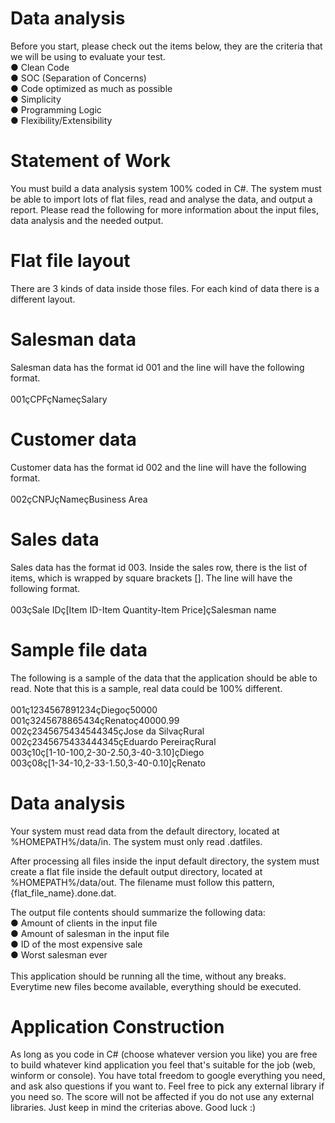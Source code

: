 Data analysis
=============

Before you start, please check out the items below, they are the criteria that we will be using to 
evaluate your test.
<br/>
● Clean Code<br/>
● SOC (Separation of Concerns)<br/>
● Code optimized as much as possible<br/>
● Simplicity<br/>
● Programming Logic<br/>
● Flexibility/Extensibility<br/>

Statement of Work
=================

You must build a data analysis system 100% coded in C#. The system must be able to import 
lots of flat files, read and analyse the data, and output a report.
Please read the following for more information about the input files, data analysis and the 
needed output.

Flat file layout
================
There are 3 kinds of data inside those files. For each kind of data there is a different layout.

Salesman data
=============
Salesman data has the format id 001 and the line will have the following format.<br/>
<br/>
001çCPFçNameçSalary

Customer data
=============
Customer data has the format id 002 and the line will have the following format.<br/>
<br/>
002çCNPJçNameçBusiness Area

Sales data
==========
Sales data has the format id 003. Inside the sales row, there is the list of items, which is 
wrapped by square brackets []. The line will have the following format.<br/>
<br/>
003çSale IDç[Item ID-Item Quantity-Item Price]çSalesman name


Sample file data
================
The following is a sample of the data that the application should be able to read. Note that this is 
a sample, real data could be 100% different.<br/>
<br/>
001ç1234567891234çDiegoç50000 <br/>
001ç3245678865434çRenatoç40000.99 <br/>
002ç2345675434544345çJose da SilvaçRural <br/>
002ç2345675433444345çEduardo PereiraçRural <br/>
003ç10ç[1-10-100,2-30-2.50,3-40-3.10]çDiego <br/>
003ç08ç[1-34-10,2-33-1.50,3-40-0.10]çRenato <br/>


Data analysis
=============
Your system must read data from the default directory, located at %HOMEPATH%/data/in. The 
system must only read .datfiles.

After processing all files inside the input default directory, the system must create a flat file 
inside the default output directory, located at %HOMEPATH%/data/out. The filename must follow 
this pattern, {flat_file_name}.done.dat.

The output file contents should summarize the following data: <br/>
● Amount of clients in the input file <br/>
● Amount of salesman in the input file <br/>
● ID of the most expensive sale <br/>
● Worst salesman ever <br/>
<br/>
This application should be running all the time, without any breaks. Everytime new files become 
available, everything should be executed.

Application Construction
========================
As long as you code in C# (choose whatever version you like) you are free to build whatever 
kind application you feel that's suitable for the job (web, winform or console). 
You have total freedom to google everything you need, and ask also questions if you want to. 
Feel free to pick any external library if you need so.
The score will not be affected if you do not use any external libraries. Just keep in mind the 
criterias above. Good luck :)
